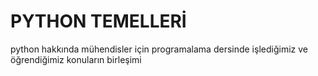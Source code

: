 # PYTHON TEMELLERİ 
python hakkında mühendisler için programalama dersinde işlediğimiz ve öğrendiğimiz konuların birleşimi 
